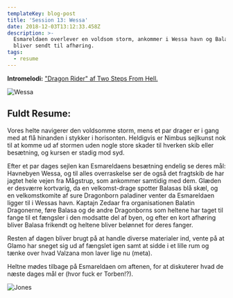 ```yaml
---
templateKey: blog-post
title: 'Session 13: Wessa'
date: 2018-12-03T13:12:33.458Z
description: >-
  Esmareldaen overlever en voldsom storm, ankommer i Wessa havn og Balasar
  bliver sendt til afhøring.
tags:
  - resume
---
```

**Intromelodi:** ["Dragon Rider" af Two Steps From Hell.](https://open.spotify.com/track/0G8iyOJFQ8Wvm4Fe6xjQdr)

![Wessa](/img/wessa-port.jpg)

## Fuldt Resume:

Vores helte navigerer den voldsomme storm, mens et par drager er i gang med at flå hinanden i stykker i horisonten. Heldigvis er Nimbus sejlkunst nok til at komme ud af stormen uden nogle store skader til hverken skib eller besætning, og kursen er stadig mod syd.

Efter et par dages sejlen kan Esmareldaens besætning endelig se deres mål: Havnebyen Wessa, og til alles overraskelse ser de også det fragtskib de har jagtet hele vejen fra Mågstrup, som ankommer samtidig med dem. Glæden er desværre kortvarig, da en velkomst-drage spotter Balasas blå skæl, og en velkomstkomite af sure Dragonborn paladiner venter da Esmareldaen ligger til i Wessas havn. Kaptajn Zedaar fra organisationen Balatin Dragonerne, føre Balasa og de andre Dragonborns som heltene har taget til fange til et fængsler i den modsatte del af byen, og efter en kort afhøring bliver Balasa frikendt og heltene bliver belønnet for deres fanger.

Resten af dagen bliver brugt på at handle diverse materialer ind, vente på at Glamo har sneget sig ud af fængslet igen samt at sidde i et lille rum og tænke over hvad Valzana mon laver lige nu (meta).

Heltne mødes tilbage på Esmareldaen om aftenen, for at diskuterer hvad de næste dages mål er (hvor fuck er Torben!?).

![Jones](/img/jones_full3.jpg)
